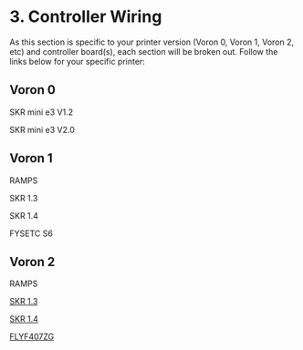 # 3. Controller Wiring

As this section is specific to your printer version (Voron 0, Voron 1, Voron 2, etc) and controller board(s), each section will be broken out. Follow the links below for your specific printer:

## Voron 0

SKR mini e3 V1.2

SKR mini e3 V2.0



## Voron 1

RAMPS

SKR 1.3

SKR 1.4

FYSETC S6



## Voron 2

RAMPS

[SKR 1.3](https://github.com/jdlongenecker/documentation/blob/master/setup_guide/controller_modules/Voron_2/voron2_skr1.3.md)

[SKR 1.4](https://github.com/jdlongenecker/documentation/blob/master/setup_guide/controller_modules/Voron_2/voron2_skr1.4.md)

[FLYF407ZG](controller_modules/Voron_2/voron2_flyf407zg.md)
